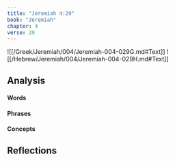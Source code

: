 ```yaml
---
title: "Jeremiah 4:29"
book: "Jeremiah"
chapter: 4
verse: 29
---
```

![[/Greek/Jeremiah/004/Jeremiah-004-029G.md#Text]]
![[/Hebrew/Jeremiah/004/Jeremiah-004-029H.md#Text]]

## Analysis

#### Words

#### Phrases

#### Concepts

## Reflections
